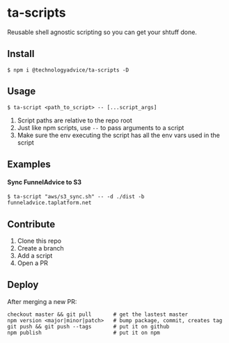 ta-scripts
==========
Reusable shell agnostic scripting so you can get your shtuff done.

## Install

    $ npm i @technologyadvice/ta-scripts -D

## Usage

    $ ta-script <path_to_script> -- [...script_args]

1. Script paths are relative to the repo root
1. Just like npm scripts, use `--` to pass arguments to a script
1. Make sure the env executing the script has all the env vars used in the script

## Examples

#### Sync FunnelAdvice to S3

    $ ta-script "aws/s3_sync.sh" -- -d ./dist -b funneladvice.taplatform.net

## Contribute

1. Clone this repo
1. Create a branch
1. Add a script
1. Open a PR

## Deploy

After merging a new PR:

    checkout master && git pull       # get the lastest master 
    npm version <major|minor|patch>   # bump package, commit, creates tag
    git push && git push --tags       # put it on github
    npm publish                       # put it on npm

